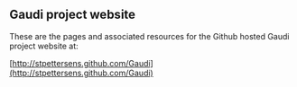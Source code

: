 Gaudi project website
-----------------------------------------
These are the pages and associated resources
for the Github hosted Gaudi project website at:

[http://stpettersens.github.com/Gaudi](http://stpettersens.github.com/Gaudi)
